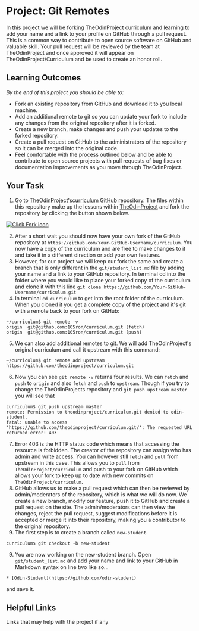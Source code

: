 # Project: Git Remotes

In this project we will be forking TheOdinProject curriculum and learning to add your name and a link to your profile on GitHub through a pull request. This is a common way to contribute to open source software on GitHub and valuable skill. Your pull request will be reviewed by the team at TheOdinProject and once approved it will appear on TheOdinProject/Curriculum and be used to create an honor roll.

## Learning Outcomes
*By the end of this project you should be able to:*
* Fork an existing repository from GitHub and download it to you local machine.
* Add an additional remote to git so you can update your fork to include any changes from the original repository after it is forked.
* Create a new branch, make changes and push your updates to the forked repository.
* Create a pull request on GitHub to the administrators of the repository so it can be merged into the original code.
* Feel comfortable with the process outlined below and be able to contribute to open source projects with pull requests of bug fixes or documentation improvements as you move through TheOdinProject.

## Your Task
1. Go to [TheOdinProject'scurriculum GitHub](https://github.com/TheOdinProject/curriculum)  repository. The files within this repository make up the lessons within [TheOdinProject](http://www.theodinproject.com/) and fork the repository by clicking the button shown below.

<a href="http://i.imgur.com/LdVgtOp.png"><img class="tutorial-img" src="http://i.imgur.com/LdVgtOp.png" title="Click Fork icon" /></a>

2. After a short wait you should now have your own fork of the GitHub repository at `https://github.com/Your-GitHub-Username/curriculum`. You now have a copy of the curriculum and are free to make changes to it and take it in a different direction or add your own features.
3. However, for our project we will keep our fork the same and create a branch that is only different in the `git/student_list.md` file by adding your name and a link to your GitHub repository. In terminal cd into the folder where you would like to place your forked copy of the curriculum and clone it with this line `git clone https://github.com/Your-GitHub-Username/curriculum.git`
4. In terminal `cd curriculum` to get into the root folder of the curriculum. When you cloned it you get a complete copy of the project and it's git with a remote back to your fork on GitHub:
  ```language-bash
  ~/curriculum$ git remote -v
  origin  git@github.com:105ron/curriculum.git (fetch)
  origin  git@github.com:105ron/curriculum.git (push)
  ```
5. We can also add additional remotes to git. We will add TheOdinProject's original curriculum and call it upstream with this command:
  ```language-bash
  ~/curriculum$ git remote add upstream https://github.com/theodinproject/curriculum.git
  ```
6. Now you can see `git remote -v` returns four results. We can `fetch` and `push` to `origin` and also `fetch` and `push` to `upstream`. Though if you try to change the TheOdinProjects repository and `git push upstream master` you will see that 
  ```language-bash
  curriculum$ git push upstream master
  remote: Permission to theodinproject/curriculum.git denied to odin-student.
  fatal: unable to access 'https://github.com/theodinproject/curriculum.git/': The requested URL returned error: 403
  ```
7. Error 403 is the HTTP status code which means that accessing the resource is forbidden. The creator of the repository can assign who has admin and write access. You can however still `fetch` and `pull` from upstream in this case. This allows you to `pull` from `TheOdinProject/curriculum` and push to your fork on GitHub which allows your fork to keep up to date with new commits on `TheOdinProject/curriculum`.
8. GitHub allows us to make a pull request which can then be reviewed by admin/moderators of the repository, which is what we will do now. We create a new branch, modify our feature, push it to GitHub and create a pull request on the site. The admin/moderators can then view the changes, reject the pull request, suggest modifications before it is accepted or merge it into their repository, making you a contributor to the original repository.
8. The first step is to create a branch called `new-student`.
  ```language-bash
  curriculum$ git checkout -b new-student
  ```
9. You are now working on the new-student branch. Open `git/student_list.md` and add your name and link to your GitHub in Markdown syntax on line two like so...
  ```
  * [Odin-Student](https://github.com/odin-student)  
  ```
and save it.

## Helpful Links
Links that may help with the project if any

